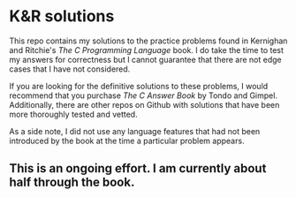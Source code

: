 # K&R solutions

This repo contains my solutions to the practice problems found in Kernighan and Ritchie's *The C Programming Language* book. I do take the time to test my answers for correctness but I cannot guarantee that there are not edge cases that I have not considered.

If you are looking for the definitive solutions to these problems, I would recommend that you purchase *The C Answer Book* by Tondo and Gimpel. Additionally, there are other repos on Github with solutions that have been more thoroughly tested and vetted.

As a side note, I did not use any language features that had not been introduced by the book at the time a particular problem appears.

## This is an ongoing effort. I am currently about half through the book.
